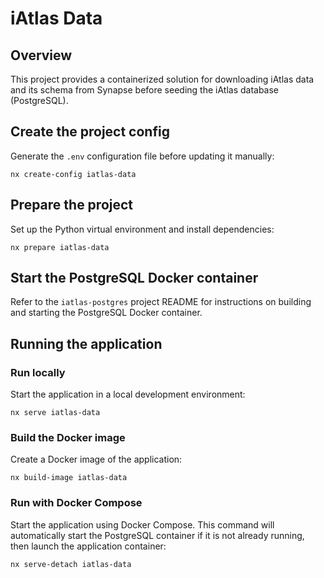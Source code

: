 # iAtlas Data

## Overview

This project provides a containerized solution for downloading iAtlas data and its schema from
Synapse before seeding the iAtlas database (PostgreSQL).

## Create the project config

Generate the `.env` configuration file before updating it manually:

```console
nx create-config iatlas-data
```

## Prepare the project

Set up the Python virtual environment and install dependencies:

```console
nx prepare iatlas-data
```

## Start the PostgreSQL Docker container

Refer to the `iatlas-postgres` project README for instructions on building and starting the
PostgreSQL Docker container.

## Running the application

### Run locally

Start the application in a local development environment:

```console
nx serve iatlas-data
```

### Build the Docker image

Create a Docker image of the application:

```console
nx build-image iatlas-data
```

### Run with Docker Compose

Start the application using Docker Compose. This command will automatically start the PostgreSQL
container if it is not already running, then launch the application container:

```console
nx serve-detach iatlas-data
```
